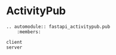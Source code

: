 # ActivityPub

```{eval-rst}
.. automodule:: fastapi_activitypub.pub
    :members:
```

```{toctree}
client
server
```

